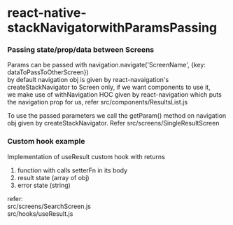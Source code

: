 # react-native-stackNavigatorwithParamsPassing

### Passing state/prop/data between Screens
Params can be passed with navigation.navigate('ScreenName', {key: dataToPassToOtherScreen}) <br/>
by default navigation obj is given by react-navaigation's createStackNavigator to Screen only, if we want components to use it, <br/>
we make use of withNavigation HOC given by react-navigation which puts the navigation prop for us, refer src/components/ResultsList.js <br/>

To use the passed parameters we call the getParam() method on navigation obj given by createStackNavigator. Refer src/screens/SingleResultScreen


### Custom hook example 
Implementation of useResult custom hook with returns <br/>
1. function with calls setterFn in its body <br/>
2. result state (array of obj)
3. error state (string)

refer: <br/>
src/screens/SearchScreen.js <br/>
src/hooks/useResult.js
